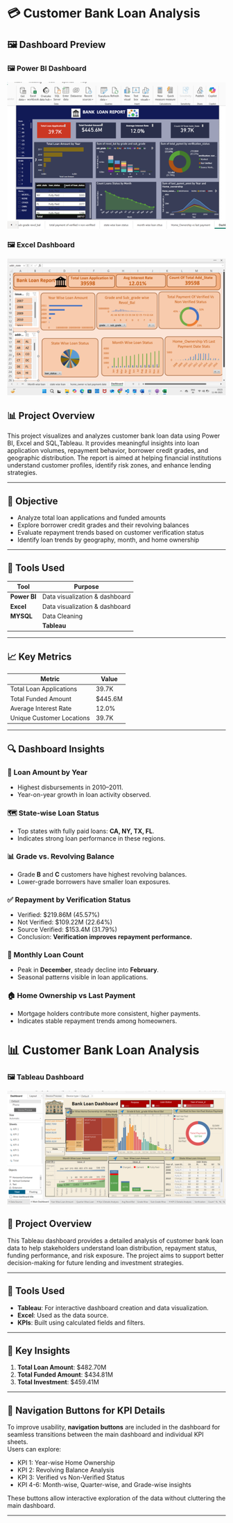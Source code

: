 # 💳 Customer Bank Loan Analysis

## 🖼️ Dashboard Preview

### 🖼️ Power BI Dashboard



![Customer Bank Loan Dashboard](screenshot/customer_bank_loan_analysis.png)

### 🖼️ Excel Dashboard

![Customer Bank Loan Dashboard](screenshot/customer_bank_loan_excel.png)


## 📊 Project Overview
This project visualizes and analyzes customer bank loan data using Power BI, Excel and SQL,Tableau. It provides meaningful insights into loan application volumes, repayment behavior, borrower credit grades, and geographic distribution. The report is aimed at helping financial institutions understand customer profiles, identify risk zones, and enhance lending strategies.

---

## 🎯 Objective
- Analyze total loan applications and funded amounts
- Explore borrower credit grades and their revolving balances
- Evaluate repayment trends based on customer verification status
- Identify loan trends by geography, month, and home ownership

---

## 🧰 Tools Used

| Tool        | Purpose                      |
|-------------|-------------------------------|
| **Power BI**| Data visualization & dashboard |
| **Excel**| Data visualization & dashboard |
| **MYSQL**| Data Cleaning |
||**Tableau**| Data visualization & dashboard |

---

## 📈 Key Metrics

| Metric                        | Value     |
|------------------------------|-----------|
| Total Loan Applications       | 39.7K     |
| Total Funded Amount           | $445.6M   |
| Average Interest Rate         | 12.0%     |
| Unique Customer Locations     | 39.7K     |

---

## 🔍 Dashboard Insights

### 📅 Loan Amount by Year
- Highest disbursements in 2010–2011.
- Year-on-year growth in loan activity observed.

### 🗺️ State-wise Loan Status
- Top states with fully paid loans: **CA, NY, TX, FL**.
- Indicates strong loan performance in these regions.

### 📊 Grade vs. Revolving Balance
- Grade **B** and **C** customers have highest revolving balances.
- Lower-grade borrowers have smaller loan exposures.

### ✅ Repayment by Verification Status
- Verified: $219.86M (45.57%)
- Not Verified: $109.22M (22.64%)
- Source Verified: $153.4M (31.79%)
- Conclusion: **Verification improves repayment performance.**

### 📆 Monthly Loan Count
- Peak in **December**, steady decline into **February**.
- Seasonal patterns visible in loan applications.

### 🏠 Home Ownership vs Last Payment
- Mortgage holders contribute more consistent, higher payments.
- Indicates stable repayment trends among homeowners.


# 📊 Customer Bank Loan Analysis

### 🖼️ Tableau Dashboard

![Customer Bank Loan Dashboard](screenshot/customer_bank_loan_tableau.png)


## 🏦 Project Overview

This Tableau dashboard provides a detailed analysis of customer bank loan data to help stakeholders understand loan distribution, repayment status, funding performance, and risk exposure. The project aims to support better decision-making for future lending and investment strategies.

---

## 🔧 Tools Used

- **Tableau**: For interactive dashboard creation and data visualization.
- **Excel**: Used as the data source.
- **KPIs**: Built using calculated fields and filters.


---

## 📌 Key Insights

1. **Total Loan Amount**: $482.70M  
2. **Total Funded Amount**: $434.81M  
3. **Total Investment**: $459.41M

---


## 🧭 Navigation Buttons for KPI Details

To improve usability, **navigation buttons** are included in the dashboard for seamless transitions between the main dashboard and individual KPI sheets.  
Users can explore:
- KPI 1: Year-wise Home Ownership  
- KPI 2: Revolving Balance Analysis  
- KPI 3: Verified vs Non-Verified Status  
- KPI 4-6: Month-wise, Quarter-wise, and Grade-wise insights  

These buttons allow interactive exploration of the data without cluttering the main dashboard.

---


